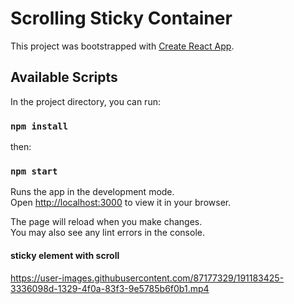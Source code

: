 # Scrolling Sticky Container

This project was bootstrapped with [Create React App](https://github.com/facebook/create-react-app).

## Available Scripts

In the project directory, you can run:

### `npm install`

then:

### `npm start`

Runs the app in the development mode.\
Open [http://localhost:3000](http://localhost:3000) to view it in your browser.

The page will reload when you make changes.\
You may also see any lint errors in the console.

#### sticky element with scroll

https://user-images.githubusercontent.com/87177329/191183425-3336098d-1329-4f0a-83f3-9e5785b6f0b1.mp4
